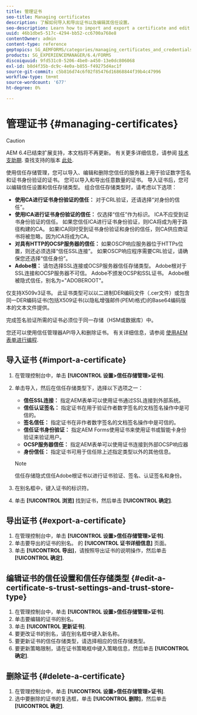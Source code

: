 ```yaml
---
title: 管理证书
seo-title: Managing certificates
description: 了解如何导入和导出证书以及编辑其信任设置。
seo-description: Learn how to import and export a certificate and edit its trust settings.
uuid: 46b1dbe5-517c-4294-bb52-cc6700a768e8
contentOwner: admin
content-type: reference
geptopics: SG_AEMFORMS/categories/managing_certificates_and_credentials
products: SG_EXPERIENCEMANAGER/6.4/FORMS
discoiquuid: 9fd531c0-5206-4be0-a450-13e0dc806068
exl-id: b8d4f35b-dc9c-4e0a-b855-f49275d4ac1f
source-git-commit: c5b816d74c6f02f85476d16868844f39b4c47996
workflow-type: tm+mt
source-wordcount: '677'
ht-degree: 0%

---
```


# 管理证书 {#managing-certificates}

>[!CAUTION]
>
>AEM 6.4已结束扩展支持，本文档将不再更新。 有关更多详细信息，请参阅 [技术支助期](https://helpx.adobe.com/cn/support/programs/eol-matrix.html). 查找支持的版本 [此处](https://experienceleague.adobe.com/docs/).

使用信任存储管理，您可以导入、编辑和删除您信任的服务器上用于验证数字签名和证书身份验证的证书。 您可以导入和导出任意数量的证书。 导入证书后，您可以编辑信任设置和信任存储类型。 组合信任存储类型时，请考虑以下选项：

* **使用CA进行证书身份验证的信任：** 对于CRL验证，还请选择“对身份的信任”。
* **使用ICA进行证书身份验证的信任：** 仅选择“信任”作为标识。 ICA不应受到证书身份验证的信任。 如果您信任ICA进行证书身份验证，则ICA将成为用于路径构建的CA。 如果ICA同时受到证书身份验证和身份的信任，则CA供应商证书将被忽略，因为ICA将成为CA。
* **对具有HTTP的OCSP服务器的信任：** 如果OSCP响应服务器位于HTTPs位置，则还必须选择“信任SSL连接”。 如果OSCP响应程序需要CRL验证，请确保您还选择“信任身份”。
* **Adobe根：** 请勿选择SSL连接或OCSP服务器信任存储类型。 Adobe根对于SSL连接和OCSP服务器不可信。 Adobe不颁发OCSP和SSL证书。 Adobe根被隐式信任，别名为=&quot;ADOBEROOT&quot;。

仅支持X509v3证书。 此证书类型可以以二进制DER编码文件（.cer文件）或包含同一DER编码证书(包括X509证书(以隐私增强邮件(PEM)格式)的Base64编码版本的文本文件提供。

完成签名验证所需的证书必须位于同一存储（HSM或数据库）中。

您还可以使用信任管理器API导入和删除证书。 有关详细信息，请参阅 [使用AEM表单进行编程](https://www.adobe.com/go/learn_aemforms_programming_63).

## 导入证书 {#import-a-certificate}

1. 在管理控制台中，单击 **[!UICONTROL 设置>信任存储管理>证书]**.
1. 单击导入，然后在信任存储类型下，选择以下选项之一：

   * **信任SSL连接：** 指定AEM表单可以使用证书通过SSL连接到外部系统。
   * **信任认证签名：** 指定证书在用于验证作者数字签名的文档签名操作中是可信的。
   * **签名信任：** 指定证书在非作者数字签名的文档签名操作中是可信的。
   * **信任证书身份验证：** 指定AEM Forms使用证书来使用证书或智能卡身份验证来验证用户。
   * **OCSP服务器信任：** 指定AEM表单可以使用证书连接到外部OCSP响应器
   * **身份信任：** 指定证书可用于信任除上述指定类型以外的其他信息。

   >[!NOTE]
   >
   >信任存储隐式信任Adobe根证书以进行证书验证、签名、认证签名和身份。

1. 在别名框中，键入证书的标识符。
1. 单击 **[!UICONTROL 浏览]** 找到证书，然后单击 **[!UICONTROL 确定]**.

## 导出证书 {#export-a-certificate}

1. 在管理控制台中，单击 **[!UICONTROL 设置>信任存储管理>证书]**.
1. 单击要导出的证书的别名。 的 **[!UICONTROL 证书详细信息]** 页面。
1. 单击 **[!UICONTROL 导出]**，请按照导出证书的说明操作，然后单击 **[!UICONTROL 确定]**.

## 编辑证书的信任设置和信任存储类型 {#edit-a-certificate-s-trust-settings-and-trust-store-type}

1. 在管理控制台中，单击 **[!UICONTROL 设置>信任存储管理>证书]**.
1. 单击要编辑的证书的别名。
1. 单击 **[!UICONTROL 更新证书]**.
1. 要更改证书的别名，请在别名框中键入新名称。
1. 要更新证书的信任存储类型，请选择相应的信任存储类型。
1. 要更新策略限制，请在证书策略框中键入策略信息，然后单击 **[!UICONTROL 确定]**.

## 删除证书 {#delete-a-certificate}

1. 在管理控制台中，单击 **[!UICONTROL 设置>信任存储管理>证书]**.
1. 选中要删除的证书的复选框，单击 **[!UICONTROL 删除]**，然后单击 **[!UICONTROL 确定]**.
